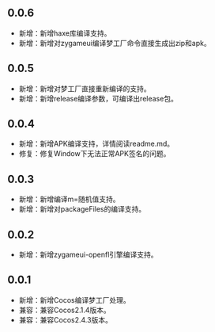 ## 0.0.6
- 新增：新增haxe库编译支持。
- 新增：新增对zygameui编译梦工厂命令直接生成出zip和apk。

## 0.0.5
- 新增：新增对梦工厂直接重新编译的支持。
- 新增：新增release编译参数，可编译出release包。

## 0.0.4
- 新增：新增APK编译支持，详情阅读readme.md。
- 修复：修复Window下无法正常APK签名的问题。

## 0.0.3
- 新增：新增编译m=随机值支持。
- 新增：新增对packageFiles的编译支持。

## 0.0.2
- 新增：新增zygameui-openfl引擎编译支持。

## 0.0.1
- 新增：新增Cocos编译梦工厂处理。
- 兼容：兼容Cocos2.1.4版本。
- 兼容：兼容Cocos2.4.3版本。
